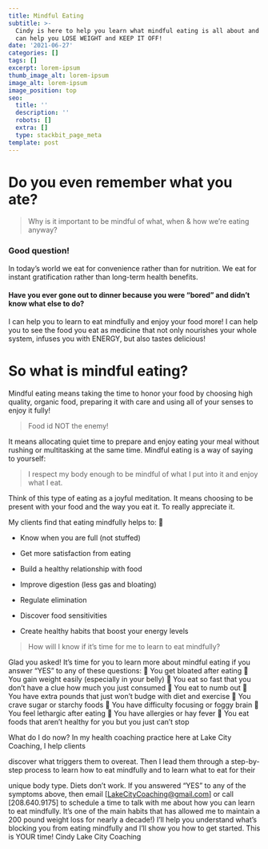 ```yaml
---
title: Mindful Eating
subtitle: >-
  Cindy is here to help you learn what mindful eating is all about and how it
  can help you LOSE WEIGHT and KEEP IT OFF!
date: '2021-06-27'
categories: []
tags: []
excerpt: lorem-ipsum
thumb_image_alt: lorem-ipsum
image_alt: lorem-ipsum
image_position: top
seo:
  title: ''
  description: ''
  robots: []
  extra: []
  type: stackbit_page_meta
template: post
---
```

# Do you even remember what you ate?

> Why is it important to be mindful of what, when & how we’re eating anyway?

### Good question! 

In today’s world we eat for convenience rather than for nutrition. We eat for instant gratification rather than long-term health benefits.

#### Have you ever gone out to dinner because you were “bored” and didn’t know what else to do?

I can help you to learn to eat mindfully and enjoy your food more! I can help you to see the food you eat as medicine that not only nourishes your whole system, infuses you with ENERGY, but also tastes delicious!

# So what is mindful eating?

Mindful eating means taking the time to honor your food by choosing high quality, organic food, preparing it with care and using all of your senses to enjoy it fully! 

> Food id NOT the enemy!

It means allocating quiet time to prepare and enjoy eating your meal without rushing or multitasking at the same time. Mindful eating is a way of saying to yourself:

> I respect my body enough to be mindful of what I put into it and enjoy what I eat.

Think of this type of eating as a joyful meditation. It means choosing to be present with your food and the way you eat it. To really appreciate it.

My clients find that eating mindfully helps to: 

*   Know when you are full (not stuffed)

*   Get more satisfaction from eating

*   Build a healthy relationship with food

*   Improve digestion (less gas and bloating)

*   Regulate elimination

*   Discover food sensitivities

*   Create healthy habits that boost your energy levels

> How will I know if it’s time for me to learn to eat mindfully?

Glad you asked! It’s time for you to learn more about mindful eating if you answer “YES” to any of these questions:  You get bloated after eating  You gain weight easily (especially in your belly)  You eat so fast that you don’t have a clue how much you just consumed  You eat to numb out  You have extra pounds that just won’t budge with diet and exercise  You crave sugar or starchy foods  You have difficulty focusing or foggy brain  You feel lethargic after eating  You have allergies or hay fever  You eat foods that aren’t healthy for you but you just can’t stop

What do I do now? In my health coaching practice here at Lake City Coaching, I help clients

discover what triggers them to overeat. Then I lead them through a step-by- step process to learn how to eat mindfully and to learn what to eat for their

unique body type. Diets don’t work. If you answered “YES” to any of the symptoms above, then email \[<LakeCityCoaching@gmail.com>] or call \[208.640.9175] to schedule a time to talk with me about how you can learn to eat mindfully. It’s one of the main habits that has allowed me to maintain a 200 pound weight loss for nearly a decade!) I’ll help you understand what’s blocking you from eating mindfully and I’ll show you how to get started. This is YOUR time! Cindy Lake City Coaching
